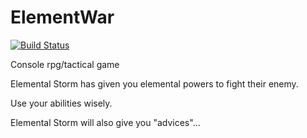 # ElementWar

[![Build Status](https://travis-ci.com/egaichet/ElementWar.svg?branch=master)](https://travis-ci.com/egaichet/ElementWar)

Console rpg/tactical game

Elemental Storm has given you elemental powers to fight their enemy.

Use your abilities wisely.

Elemental Storm will also give you "advices"...
